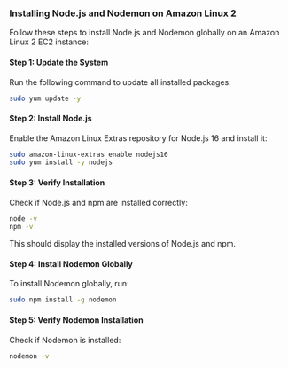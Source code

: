 ### Installing Node.js and Nodemon on Amazon Linux 2

Follow these steps to install Node.js and Nodemon globally on an Amazon Linux 2 EC2 instance:

#### **Step 1: Update the System**

Run the following command to update all installed packages:

```sh
sudo yum update -y
```

#### **Step 2: Install Node.js**

Enable the Amazon Linux Extras repository for Node.js 16 and install it:

```sh
sudo amazon-linux-extras enable nodejs16
sudo yum install -y nodejs
```

#### **Step 3: Verify Installation**

Check if Node.js and npm are installed correctly:

```sh
node -v
npm -v
```

This should display the installed versions of Node.js and npm.

#### **Step 4: Install Nodemon Globally**

To install Nodemon globally, run:

```sh
sudo npm install -g nodemon
```

#### **Step 5: Verify Nodemon Installation**

Check if Nodemon is installed:

```sh
nodemon -v
```
